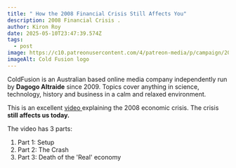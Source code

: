 ```yaml
---
title: " How the 2008 Financial Crisis Still Affects You"
description: 2008 Financial Crisis .
author: Kiron Roy
date: 2025-05-10T23:47:39.574Z
tags:
  - post
image: https://c10.patreonusercontent.com/4/patreon-media/p/campaign/209107/45fa5db87fc6412e8a16378f2177543e/eyJ3IjoxNjAwLCJ3ZSI6MX0%3D/1.png?token-time=1748995200&token-hash=JOhd-lCYTVg6_cK7LavRMfnkBeo8BDN8boTCs_8CNnU%3D
imageAlt: Cold Fusion logo
---
```



ColdFusion is an Australian based online media company independently run by **Dagogo Altraide** since 2009. Topics cover anything in science, technology, history and business in a calm and relaxed environment.

This is an excellent [video ](https://www.youtube.com/watch?v=U1dpWiZoiJU&list=WL&index=14&ab_channel=ColdFusion)explaining the 2008 economic crisis. The crisis **still affects us today.**

The video has 3 parts:

1. Part 1: Setup
2. Part 2: The Crash
3. Part 3: Death of the 'Real' economy